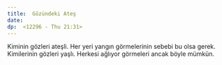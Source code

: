 ```yaml
---
title:  Gözündeki Ateş
date: 
dp:  <12296 - Thu 21:31>
---
```



Kiminin gözleri ateşli. Her yeri yangın görmelerinin sebebi bu olsa
gerek. Kimilerinin gözleri yaşlı. Herkesi ağlıyor görmeleri ancak
böyle mümkün. 


